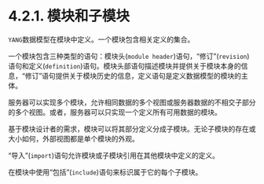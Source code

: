 # 4.2.1. 模块和子模块

`YANG`数据模型在模块中定义。一个模块包含相关定义的集合。

一个模块包含三种类型的语句：模块头(`module header`)语句，“修订”(`revision`)语句和定义(`definition`)语句。模块头部语句描述模块并提供关于模块本身的信息，“修订”语句提供关于模块历史的信息，定义语句是定义数据模型的模块的主体。

服务器可以实现多个模块，允许相同数据的多个视图或服务器数据的不相交子部分的多个视图。或者，服务器可以只实现一个定义所有可用数据的模块。

基于模块设计者的需求，模块可以将其部分定义分成子模块。无论子模块的存在或大小如何，外部视图都是单个模块的外观。

“导入”(`import`)语句允许模块或子模块引用在其他模块中定义的定义。

在模块中使用“包括”(`include`)语句来标识属于它的每个子模块。
